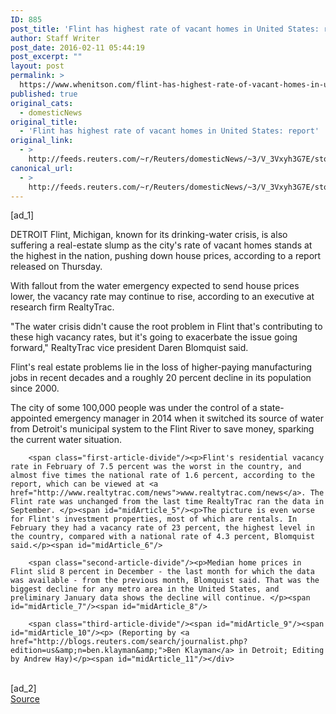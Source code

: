 ```yaml
---
ID: 885
post_title: 'Flint has highest rate of vacant homes in United States: report'
author: Staff Writer
post_date: 2016-02-11 05:44:19
post_excerpt: ""
layout: post
permalink: >
  https://www.whenitson.com/flint-has-highest-rate-of-vacant-homes-in-united-states-report/
published: true
original_cats:
  - domesticNews
original_title:
  - 'Flint has highest rate of vacant homes in United States: report'
original_link:
  - >
    http://feeds.reuters.com/~r/Reuters/domesticNews/~3/V_3Vxyh3G7E/story01.htm
canonical_url:
  - >
    http://feeds.reuters.com/~r/Reuters/domesticNews/~3/V_3Vxyh3G7E/story01.htm
---
```

 [ad_1]
<br><div id="articleText">
<span id="midArticle_start"/>

<span class="focusParagraph" readability="9"><p><span class="articleLocation">DETROIT</span> Flint, Michigan, known for its drinking-water crisis, is also suffering a real-estate slump as the city's rate of vacant homes stands at the highest in the nation, pushing down house prices, according to a report released on Thursday.</p></span><span id="midArticle_0"/><p>With fallout from the water emergency expected to send house prices lower, the vacancy rate may continue to rise, according to an executive at research firm RealtyTrac.</p><span id="midArticle_1"/><p>"The water crisis didn't cause the root problem in Flint that's contributing to these high vacancy rates, but it's going to exacerbate the issue going forward," RealtyTrac vice president Daren Blomquist said.</p><span id="midArticle_2"/><p>Flint's real estate problems lie in the loss of higher-paying manufacturing jobs in recent decades and a roughly 20 percent decline in its population since 2000.</p><span id="midArticle_3"/><p>The city of some 100,000 people was under the control of a state-appointed emergency manager in 2014 when it switched its source of water from Detroit's municipal system to the Flint River to save money, sparking the current water situation.</p><span id="midArticle_4"/>
        
        <span class="first-article-divide"/><p>Flint's residential vacancy rate in February of 7.5 percent was the worst in the country, and almost five times the national rate of 1.6 percent, according to the report, which can be viewed at <a href="http://www.realtytrac.com/news">www.realtytrac.com/news</a>. The Flint rate was unchanged from the last time RealtyTrac ran the data in September. </p><span id="midArticle_5"/><p>The picture is even worse for Flint's investment properties, most of which are rentals. In February they had a vacancy rate of 23 percent, the highest level in the country, compared with a national rate of 4.3 percent, Blomquist said.</p><span id="midArticle_6"/>
        
        <span class="second-article-divide"/><p>Median home prices in Flint slid 8 percent in December - the last month for which the data was available - from the previous month, Blomquist said. That was the biggest decline for any metro area in the United States, and preliminary January data shows the decline will continue. </p><span id="midArticle_7"/><span id="midArticle_8"/>
        
        <span class="third-article-divide"/><span id="midArticle_9"/><span id="midArticle_10"/><p> (Reporting by <a href="http://blogs.reuters.com/search/journalist.php?edition=us&amp;n=ben.klayman&amp;">Ben Klayman</a> in Detroit; Editing by Andrew Hay)</p><span id="midArticle_11"/></div>
<br>[ad_2]
<br><a href="http://feeds.reuters.com/~r/Reuters/domesticNews/~3/V_3Vxyh3G7E/story01.htm">Source </a>